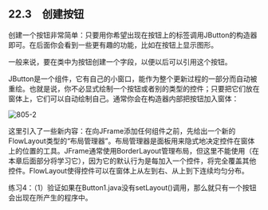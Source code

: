 ## 22.3　创建按钮

创建一个按钮非常简单：只要用你希望出现在按钮上的标签调用JButton的构造器即可。在后面你会看到一些更有趣的功能，比如在按钮上显示图形。

一般来说，要在类中为按钮创建一个字段，以便以后可以引用这个按钮。

JButton是一个组件，它有自己的小窗口，能作为整个更新过程的一部分而自动被重绘。也就是说，你不必显式绘制一个按钮或者别的类型的控件；只要把它们放在窗体上，它们可以自动绘制自己。通常你会在构造器内部把按钮加入窗体：

![805-2](../Images/image03809.jpeg)

这里引入了一些新内容：在向JFrame添加任何组件之前，先给出一个新的FlowLayout类型的“布局管理器”。布局管理器是面板用来隐式地决定控件在窗体上的位置的工具。JFrame通常使用BorderLayout管理布局，但这里不能使用（在本章后面部分将学习它），因为它的默认行为是每加入一个控件，将完全覆盖其他控件。FlowLayout使得控件可以在窗体上从左到右、从上到下连续均匀分布。

练习4：（1）验证如果在Button1.java没有setLayout()调用，那么就只有一个按钮会出现在所产生的程序中。